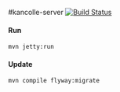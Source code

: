 #kancolle-server
[![Build Status](https://travis-ci.org/sage417/kancolle-server.svg?branch=master)](https://travis-ci.org/sage417/kancolle-server)

#### Run
    mvn jetty:run


#### Update
    mvn compile flyway:migrate
